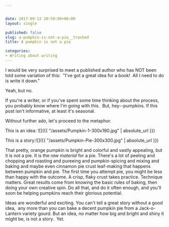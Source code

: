 ```yaml
---


date: 2017-09-12 20:59:09+00:00
layout: single

published: false
slug: a-pumpkin-is-not-a-pie__trashed
title: A pumpkin is not a pie

categories:
- Writing about writing
---
```


I would be very surprised to meet a published author who has NOT been told some variation of this:  "I've got a great idea for a book!  All I need to do is write it down."

Yeah, but no.

If you're a writer, or if you've spent some time thinking about the process, you probably know where I'm going with this.  But, hey--pumpkins. If this post isn't informative, at least it's seasonal.

Without further ado, let's proceed to the metaphor.

This is an idea: ![]({{ "/assets/Pumpkin-1-300x190.jpg" | absolute_url }})

This is a story:![]({{ "/assets/Pumpkin-Pie-300x300.jpg" | absolute_url }})

That pretty, orange pumpkin is bright and colorful and vastly appealing, but it is not a pie. It is the _raw material_ for a pie. There's a lot of peeling and chopping and roasting and pureeing and pumpkin-spicing and mixing and baking and maybe even cinnamon pie crust leaf-making that happens between pumpkin and pie. The first time you attempt pie, you might be less than happy with the outcome. A crisp, flaky crust takes practice. Technique matters. Great results come from knowing the basic rules of baking, then doing your own creative spin. Do all that, and do it often enough, and you'll soon be helping pumpkins reach their glorious potential.

Ideas are wonderful and exciting. You can't tell a great story without a good idea,  any more than you can bake a decent pumpkin pie from a Jack-o-Lantern variety gourd. But an idea, no matter how big and bright and shiny it might be, is not a story.  Yet.
